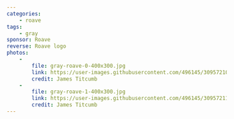 ```yaml
---
categories:
    - roave
tags:
    - gray
sponsor: Roave
reverse: Roave logo
photos:
    -
        file: gray-roave-0-400x300.jpg
        link: https://user-images.githubusercontent.com/496145/30957210-eb775a80-a439-11e7-86c7-6afc8b4f08dc.jpg
        credit: James Titcumb
    -
        file: gray-roave-1-400x300.jpg
        link: https://user-images.githubusercontent.com/496145/30957211-eb7de6e8-a439-11e7-8e19-e2ef0bc89e89.jpg
        credit: James Titcumb
---
```

